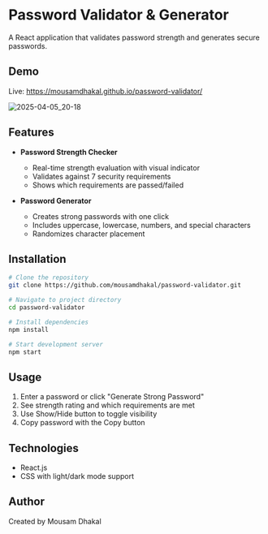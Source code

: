 # Password Validator & Generator

A React application that validates password strength and generates secure passwords.

## Demo
Live: https://mousamdhakal.github.io/password-validator/

![2025-04-05_20-18](https://github.com/user-attachments/assets/27ab834d-f461-428a-af2a-a4b7e9ef8ff1)

## Features

- **Password Strength Checker**
  - Real-time strength evaluation with visual indicator
  - Validates against 7 security requirements
  - Shows which requirements are passed/failed

- **Password Generator**
  - Creates strong passwords with one click
  - Includes uppercase, lowercase, numbers, and special characters
  - Randomizes character placement

## Installation

```bash
# Clone the repository
git clone https://github.com/mousamdhakal/password-validator.git

# Navigate to project directory
cd password-validator

# Install dependencies
npm install

# Start development server
npm start
```

## Usage

1. Enter a password or click "Generate Strong Password"
2. See strength rating and which requirements are met
3. Use Show/Hide button to toggle visibility
4. Copy password with the Copy button

## Technologies

- React.js
- CSS with light/dark mode support

## Author

Created by Mousam Dhakal

